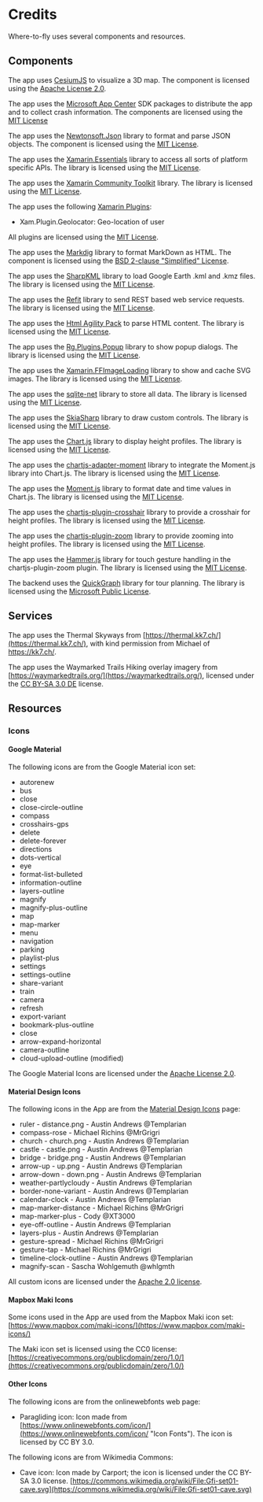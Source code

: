 # Credits

Where-to-fly uses several components and resources.

## Components

The app uses [CesiumJS](https://cesiumjs.org/) to visualize a 3D map.
The component is licensed using the
[Apache License 2.0](https://github.com/CesiumGS/cesium/blob/master/LICENSE.md).

The app uses the [Microsoft App Center](https://appcenter.ms/) SDK packages to
distribute the app and to collect crash information.
The components are licensed using the
[MIT License](https://github.com/Microsoft/AppCenter-SDK-DotNet/blob/master/license.txt)

The app uses the [Newtonsoft.Json](https://www.newtonsoft.com/json) library to
format and parse JSON objects.
The component is licensed using the
[MIT License](https://github.com/JamesNK/Newtonsoft.Json/blob/master/LICENSE.md).

The app uses the [Xamarin.Essentials](https://github.com/xamarin/Essentials) library to
access all sorts of platform specific APIs.
The library is licensed using the
[MIT License](https://github.com/xamarin/Essentials/blob/master/LICENSE).

The app uses the [Xamarin Community Toolkit](https://github.com/xamarin/XamarinCommunityToolkit)
library. The library is licensed using the
[MIT License](https://github.com/xamarin/XamarinCommunityToolkit/blob/main/LICENSE).

The app uses the following [Xamarin Plugins](https://github.com/jamesmontemagno/Xamarin.Plugins):
- Xam.Plugin.Geolocator: Geo-location of user

All plugins are licensed using the
[MIT License](https://github.com/jamesmontemagno/GeolocatorPlugin/blob/master/LICENSE).

The app uses the [Markdig](https://github.com/lunet-io/markdig)
library to format MarkDown as HTML.
The component is licensed using the
[BSD 2-clause "Simplified" License](https://github.com/lunet-io/markdig/blob/master/license.txt).

The app uses the [SharpKML](https://github.com/samcragg/sharpkml) library to
load Google Earth .kml and .kmz files.
The library is licensed using the
[MIT License](https://github.com/samcragg/sharpkml/blob/master/LICENSE).

The app uses the [Refit](https://paulcbetts.github.io/refit/) library to send
REST based web service requests.
The library is licensed using the
[MIT License](https://github.com/paulcbetts/refit/blob/master/COPYING).

The app uses the [Html Agility Pack](https://html-agility-pack.net/) to parse
HTML content.
The library is licensed using the
[MIT License](https://github.com/zzzprojects/html-agility-pack/blob/master/LICENSE).

The app uses the [Rg.Plugins.Popup](https://github.com/rotorgames/Rg.Plugins.Popup)
library to show popup dialogs.
The library is licensed using the
[MIT License](https://github.com/rotorgames/Rg.Plugins.Popup/blob/master/LICENSE.md).

The app uses the [Xamarin.FFImageLoading](https://github.com/luberda-molinet/FFImageLoading)
library to show and cache SVG images.
The library is licensed using the
[MIT License](https://github.com/luberda-molinet/FFImageLoading/blob/master/LICENSE.md).

The app uses the [sqlite-net](https://github.com/praeclarum/sqlite-net)
library to store all data.
The library is licensed using the
[MIT License](https://github.com/praeclarum/sqlite-net/blob/master/LICENSE.txt).

The app uses the [SkiaSharp](https://github.com/mono/SkiaSharp)
library to draw custom controls.
The library is licensed using the
[MIT License](https://github.com/mono/SkiaSharp/blob/master/LICENSE.md).

The app uses the [Chart.js](https://www.chartjs.org/)
library to display height profiles. The library is licensed using the
[MIT License](https://github.com/chartjs/Chart.js/blob/master/LICENSE.md).

The app uses the [chartjs-adapter-moment](https://github.com/chartjs/chartjs-adapter-moment)
library to integrate the Moment.js library into Chart.js.
The library is licensed using the
[MIT License](https://github.com/chartjs/chartjs-adapter-moment/blob/master/LICENSE.md).

The app uses the [Moment.js](https://momentjs.com/)
library to format date and time values in Chart.js.
The library is licensed using the
[MIT License](https://github.com/moment/moment/blob/develop/LICENSE).

The app uses the [chartjs-plugin-crosshair](https://github.com/abelheinsbroek/chartjs-plugin-crosshair/)
library to provide a crosshair for height profiles. The library is licensed using the
[MIT License](https://github.com/AbelHeinsbroek/chartjs-plugin-crosshair/blob/master/LICENSE).

The app uses the [chartjs-plugin-zoom](https://github.com/chartjs/chartjs-plugin-zoom/)
library to provide zooming into height profiles. The library is licensed using the
[MIT License](https://github.com/chartjs/chartjs-plugin-zoom/blob/master/LICENSE.md).

The app uses the [Hammer.js](https://hammerjs.github.io/)
library for touch gesture handling in the chartjs-plugin-zoom plugin. The library is licensed using the
[MIT License](https://github.com/hammerjs/hammer.js/blob/master/LICENSE.md).

The backend uses the [QuickGraph](https://github.com/oldrev/Sandwych.QuickGraph)
library for tour planning.
The library is licensed using the
[Microsoft Public License](https://github.com/oldrev/Sandwych.QuickGraph/blob/master/LICENSE.md).

## Services

The app uses the Thermal Skyways from [https://thermal.kk7.ch/](https://thermal.kk7.ch/),
with kind permission from Michael of https://kk7.ch/.

The app uses the Waymarked Trails Hiking overlay imagery from
[https://waymarkedtrails.org/](https://waymarkedtrails.org/), licensed under the
[CC BY-SA 3.0 DE](https://creativecommons.org/licenses/by-sa/3.0/de/deed.de)
license.

## Resources

### Icons

#### Google Material

The following icons are from the Google Material icon set:

- autorenew
- bus
- close
- close-circle-outline
- compass
- crosshairs-gps
- delete
- delete-forever
- directions
- dots-vertical
- eye
- format-list-bulleted
- information-outline
- layers-outline
- magnify
- magnify-plus-outline
- map
- map-marker
- menu
- navigation
- parking
- playlist-plus
- settings
- settings-outline
- share-variant
- train
- camera
- refresh
- export-variant
- bookmark-plus-outline
- close
- arrow-expand-horizontal
- camera-outline
- cloud-upload-outline (modified)

The Google Material Icons are licensed under the
[Apache License 2.0](https://github.com/google/material-design-icons/blob/master/LICENSE).

#### Material Design Icons

The following icons in the App are from the
[Material Design Icons](https://materialdesignicons.com/) page:

- ruler - distance.png - Austin Andrews @Templarian
- compass-rose - Michael Richins @MrGrigri
- church - church.png - Austin Andrews @Templarian
- castle - castle.png - Austin Andrews @Templarian
- bridge - bridge.png - Austin Andrews @Templarian
- arrow-up - up.png - Austin Andrews @Templarian
- arrow-down - down.png - Austin Andrews @Templarian
- weather-partlycloudy - Austin Andrews @Templarian
- border-none-variant - Austin Andrews @Templarian
- calendar-clock - Austin Andrews @Templarian
- map-marker-distance - Michael Richins @MrGrigri
- map-marker-plus - Cody @XT3000
- eye-off-outline - Austin Andrews @Templarian
- layers-plus - Austin Andrews @Templarian
- gesture-spread - Michael Richins @MrGrigri
- gesture-tap - Michael Richins @MrGrigri
- timeline-clock-outline - Austin Andrews @Templarian
- magnify-scan - Sascha Wohlgemuth @whlgmth

All custom icons are licensed under the
[Apache 2.0 license](https://github.com/Templarian/MaterialDesign/blob/master/LICENSE).

#### Mapbox Maki Icons

Some icons used in the App are used from the Mapbox Maki icon set:
[https://www.mapbox.com/maki-icons/](https://www.mapbox.com/maki-icons/)

The Maki icon set is licensed using the CC0 license:
[https://creativecommons.org/publicdomain/zero/1.0/](https://creativecommons.org/publicdomain/zero/1.0/)

#### Other Icons

The following icons are from the onlinewebfonts web page:

- Paragliding icon: Icon made from [https://www.onlinewebfonts.com/icon/](https://www.onlinewebfonts.com/icon/ "Icon Fonts").
  The icon is licensed by CC BY 3.0.

The following icons are from Wikimedia Commons:
- Cave icon: Icon made by Carport; the icon is licensed under the CC BY-SA 3.0
  license.
  [https://commons.wikimedia.org/wiki/File:Gfi-set01-cave.svg](https://commons.wikimedia.org/wiki/File:Gfi-set01-cave.svg)
